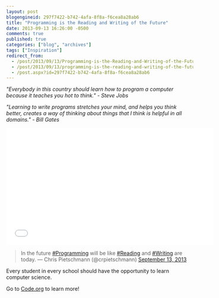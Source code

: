```yaml
---
layout: post
blogengineid: 297f7422-b742-4afa-8f8a-f6cea8a28ab6
title: "Programming is the Reading and Writing of the Future"
date: 2013-09-13 16:26:00 -0500
comments: true
published: true
categories: ["blog", "archives"]
tags: ["Inspiration"]
redirect_from: 
  - /post/2013/09/13/Programming-is-the-Reading-and-Writing-of-the-Future
  - /post/2013/09/13/programming-is-the-reading-and-writing-of-the-future
  - /post.aspx?id=297f7422-b742-4afa-8f8a-f6cea8a28ab6
---
```

<!-- more -->

*"Everybody in this country should learn how to program a computer because it teaches you hot to think." - Steve Jobs*

*"Learning to write programs stretches your mind, and helps you think better, creates a way of thinking about things that I think is helpful in all domains." - Bill Gates*

<iframe src="//www.youtube.com/embed/dU1xS07N-FA" frameborder="0" width="560" height="315"></iframe>

 
<blockquote class="twitter-tweet">

In the future <a href="https://twitter.com/search?q=%23Programming&amp;src=hash">#Programming</a> will be like <a href="https://twitter.com/search?q=%23Reading&amp;src=hash">#Reading</a> and <a href="https://twitter.com/search?q=%23Writing&amp;src=hash">#Writing</a> are today.
&mdash; Chris Pietschmann (@crpietschmann) <a href="https://twitter.com/crpietschmann/statuses/378625057821425665">September 13, 2013</a></blockquote>

Every student in every school should have the opportunity to learn computer science.

Go to <a href="http://code.org">Code.org</a> to learn more!
